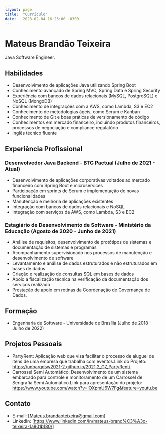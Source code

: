 ```yaml
---
layout: page
title:  "Currículo"
date:   2023-02-04 16:23:00 -0300
---
```


# Mateus Brandão Teixeira
Java Software Engineer.

## Habilidades
- Desenvolvimento de aplicações Java utilizando Spring Boot
- Conhecimento avançado de Spring MVC, Spring Data e Spring Security
- Experiência com bancos de dados relacionais (MySQL, PostgreSQL) e NoSQL (MongoDB)
- Conhecimento de integrações com a AWS, como Lambda, S3 e EC2
- Conhecimento de metodologias ágeis, como Scrum e Kanban
- Conhecimento de Git e boas práticas de versionamento de código
- Conhecimentos em mercado financeiro, incluindo produtos financeiros, processos de negociação e compliance regulatório
- Inglês técnico fluente

## Experiência Profissional

### Desenvolvedor Java Backend - BTG Pactual (Julho de 2021 - Atual)
- Desenvolvimento de aplicações corporativas voltados ao mercado financeiro com Spring Boot e microservices
- Participação em sprints de Scrum e implementação de novas funcionalidades
- Manutenção e melhoria de aplicações existentes
- Integração com bancos de dados relacionais e NoSQL
- Integração com serviços da AWS, como Lambda, S3 e EC2

### Estagiário de Desenvolvimento de Software - Ministério da Educação (Agosto de 2020 - Junho de 2021)
- Análise de requisitos, desenvolvimento de protótipos de sistemas e documentação de sistemas e
programas
- Acompanhamento supervisionado nos processos de manutenção e desenvolvimento de software
- Levantamento e análise de dados estruturados e não estruturados em bases de dados
- Criação e realização de consultas SQL em bases de dados
- Apoio a fiscalização técnica na verificação da documentação dos serviços realizado
- Prestação de apoio em rotinas da Coordenação de Governança de Dados.


## Formação
- Engenharia de Software - Universidade de Brasília (Julho de 2018 - Julho de 2022)

## Projetos Pessoais
- PartyRent: Aplicação web que visa facilitar o processo de aluguel de itens de uma empresa que trabalha com eventos.Link do Projeto: https://unbarqdsw2021-2.github.io/2021.2_G7_PartyRent/.
- Carrossel Semi Automático: Desenvolvimento de um sistema embarcado para controle e monitoramento de um Carrossel de Serigrafia Semi Automático.Link para apresentação do projeto: https://www.youtube.com/watch?v=iOXpmU6W7Fg&feature=youtu.be 


## Contato
- E-mail: [Mateus.brandaoteixeira@gmail.com]
- LinkedIn: [https://www.linkedin.com/in/mateus-brand%C3%A3o-teixeira-1a801b180/]
